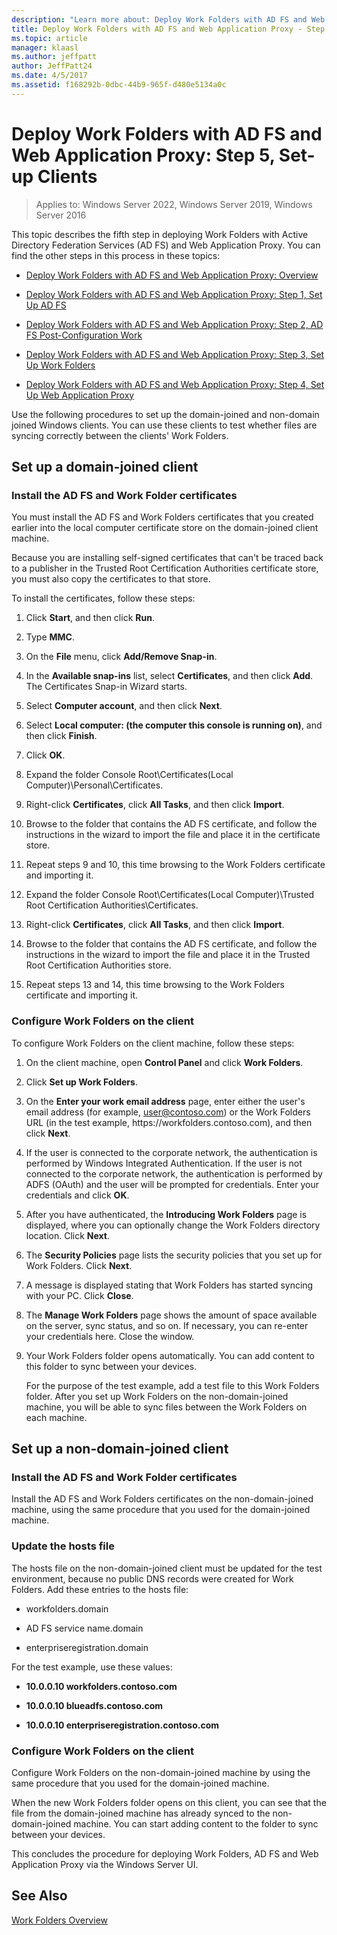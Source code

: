 ```yaml
---
description: "Learn more about: Deploy Work Folders with AD FS and Web Application Proxy: Step 5, Set-up Clients"
title: Deploy Work Folders with AD FS and Web Application Proxy - Step 5, Set Up Clients
ms.topic: article
manager: klaasl
ms.author: jeffpatt
author: JeffPatt24
ms.date: 4/5/2017
ms.assetid: f168292b-0dbc-44b9-965f-d480e5134a0c
---
```

# Deploy Work Folders with AD FS and Web Application Proxy: Step 5, Set-up Clients

>Applies to: Windows Server 2022, Windows Server 2019, Windows Server 2016

This topic describes the fifth step in deploying Work Folders with Active Directory Federation Services (AD FS) and Web Application Proxy. You can find the other steps in this process in these topics:

-   [Deploy Work Folders with AD FS and Web Application Proxy: Overview](deploy-work-folders-adfs-overview.md)

-   [Deploy Work Folders with AD FS and Web Application Proxy: Step 1, Set Up AD FS](deploy-work-folders-adfs-step1.md)

-   [Deploy Work Folders with AD FS and Web Application Proxy: Step 2, AD FS Post-Configuration Work](deploy-work-folders-adfs-step2.md)

-   [Deploy Work Folders with AD FS and Web Application Proxy: Step 3, Set Up Work Folders](deploy-work-folders-adfs-step3.md)

-   [Deploy Work Folders with AD FS and Web Application Proxy: Step 4, Set Up Web Application Proxy](deploy-work-folders-adfs-step4.md)

Use the following procedures to set up the domain-joined and non-domain joined Windows clients. You can use these clients to test whether files are syncing correctly between the clients' Work Folders.

## Set up a domain-joined client

### Install the AD FS and Work Folder certificates
You must install the AD FS and Work Folders certificates that you created earlier into the local computer certificate store on the domain-joined client machine.

Because you are installing self-signed certificates that can't be traced back to a publisher in the Trusted Root Certification Authorities certificate store, you must also copy the certificates to that store.

To install the certificates, follow these steps:

1.  Click **Start**, and then click **Run**.

2.  Type **MMC**.

3.  On the **File** menu, click **Add/Remove Snap-in**.

4.  In the **Available snap-ins** list, select **Certificates**, and then click **Add**. The Certificates Snap\-in Wizard starts.

5.  Select **Computer account**, and then click **Next**.

6.  Select **Local computer: (the computer this console is running on)**, and then click **Finish**.

7.  Click **OK**.

8.  Expand the folder Console Root\Certificates\(Local Computer)\Personal\Certificates.

9. Right-click **Certificates**, click **All Tasks**, and then click **Import**.

10. Browse to the folder that contains the AD FS certificate, and follow the instructions in the wizard to import the file and place it in the certificate store.

11. Repeat steps 9 and 10, this time browsing to the Work Folders certificate and importing it.

12. Expand the folder Console Root\Certificates\(Local Computer)\Trusted Root Certification Authorities\Certificates.

13. Right-click **Certificates**, click **All Tasks**, and then click **Import**.

14. Browse to the folder that contains the AD FS certificate, and follow the instructions in the wizard to import the file and place it in the Trusted Root Certification Authorities store.

15. Repeat steps 13 and 14, this time browsing to the Work Folders certificate and importing it.

### Configure Work Folders on the client
To configure Work Folders on the client machine, follow these steps:

1. On the client machine, open **Control Panel** and click **Work Folders**.

2. Click **Set up Work Folders**.

3. On the **Enter your work email address** page, enter either the user's email address (for example, user@contoso.com) or the Work Folders URL (in the test example, https:\//workfolders.contoso.com), and then click **Next**.

4. If the user is connected to the corporate network, the authentication is performed by Windows Integrated Authentication. If the user is not connected to the corporate network, the authentication is performed by ADFS (OAuth) and the user will be prompted for credentials. Enter your credentials and click **OK**.

5. After you have authenticated, the **Introducing Work Folders** page is displayed, where you can optionally change the Work Folders directory location. Click **Next**.

6. The **Security Policies** page lists the security policies that you set up for Work Folders. Click **Next**.

7. A message is displayed stating that Work Folders has started syncing with your PC. Click **Close**.

8. The **Manage Work Folders** page shows the amount of space available on the server, sync status, and so on. If necessary, you can re-enter your credentials here. Close the window.

9. Your Work Folders folder opens automatically. You can add content to this folder to sync between your devices.

    For the purpose of the test example, add a test file to this Work Folders folder. After you set up Work Folders on the non-domain-joined machine, you will be able to sync files between the Work Folders on each machine.

## Set up a non-domain-joined client

### Install the AD FS and Work Folder certificates
Install the AD FS and Work Folders certificates on the non-domain-joined machine, using the same procedure that you used for the domain-joined machine.

### Update the hosts file
The hosts file on the non-domain-joined client must be updated for the test environment, because no public DNS records were created for Work Folders. Add these entries to the hosts file:

-  workfolders.domain

-  AD FS service name.domain

-  enterpriseregistration.domain

For the test example, use these values:

-  **10.0.0.10 workfolders.contoso.com**

-  **10.0.0.10 blueadfs.contoso.com**

-  **10.0.0.10 enterpriseregistration.contoso.com**

### Configure Work Folders on the client
Configure Work Folders on the non-domain-joined machine by using the same procedure that you used for the domain-joined machine.

When the new Work Folders folder opens on this client, you can see that the file from the domain-joined machine has already synced to the non-domain-joined machine. You can start adding content to the folder to sync between your devices.

This concludes the procedure for deploying Work Folders, AD FS and Web Application Proxy via the Windows Server UI.

## See Also
[Work Folders Overview](Work-Folders-Overview.md)



